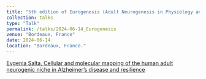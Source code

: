 ```yaml
---
title: "5th edition of Eurogenesis (Adult Neurogenesis in Physiology and Disease)"
collection: talks
type: "Talk"
permalink: /talks/2024-06-14_Eurogenesis
venue: "Bordeaux, France"
date: 2024-06-14
location: "Bordeaux, France."
---
```

[Evgenia Salta, Cellular and molecular mapping of the human adult neurogenic niche in Alzheimer’s disease and resilience](https://www.bordeaux-neurocampus.fr/event/eurogenesis/)
